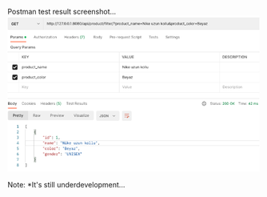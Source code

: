 Postman test result screenshot...
![Postman test result screenshot](request_test.png)

Note: *It's still underdevelopment...
